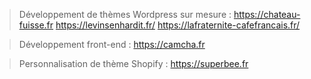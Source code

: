 
  
> Développement de thèmes Wordpress sur mesure :
> https://chateau-fuisse.fr
> https://levinsenhardit.fr/
> https://lafraternite-cafefrancais.fr/

> Développement front-end :
> https://camcha.fr

> Personnalisation de thème Shopify :
> https://superbee.fr
  

